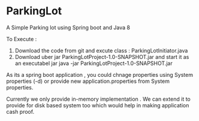 # ParkingLot
A Simple Parking lot using Spring boot and Java 8

To Execute :

1) Download the code from git and excute class : ParkingLotInitiator.java
2) Download uber jar ParkingLotProject-1.0-SNAPSHOT.jar and start it as an executabel jar 
    java -jar ParkingLotProject-1.0-SNAPSHOT.jar 
    
 
As its a spring boot application , you could chnage properties using System properties (-d) or provide new application.properties
from System properties.


Currently we only provide in-memory implementation . We can extend it to provide for disk based system too which would help in
making application cash proof.
 
 

